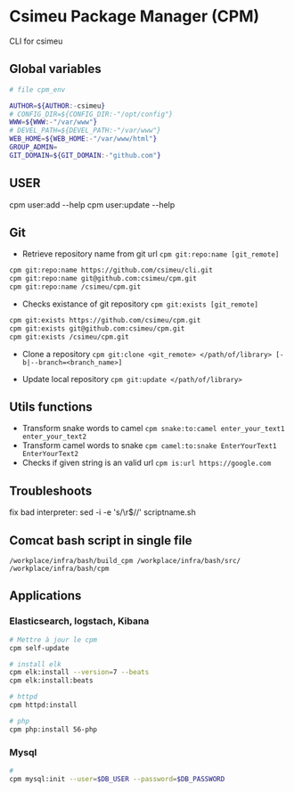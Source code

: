 # Csimeu Package Manager (CPM)

CLI for csimeu

## Global variables

```bash
# file cpm_env

AUTHOR=${AUTHOR:-csimeu}
# CONFIG_DIR=${CONFIG_DIR:-"/opt/config"}
WWW=${WWW:-"/var/www"}
# DEVEL_PATH=${DEVEL_PATH:-"/var/www"}
WEB_HOME=${WEB_HOME:-"/var/www/html"}
GROUP_ADMIN=
GIT_DOMAIN=${GIT_DOMAIN:-"github.com"}
```

## USER
cpm user:add --help
cpm user:update --help


## Git

- Retrieve repository name from git url `cpm git:repo:name [git_remote]`

```bash
cpm git:repo:name https://github.com/csimeu/cli.git
cpm git:repo:name git@github.com:csimeu/cpm.git
cpm git:repo:name /csimeu/cpm.git
```

- Checks existance of git repository `cpm git:exists [git_remote]`

```bash
cpm git:exists https://github.com/csimeu/cpm.git
cpm git:exists git@github.com:csimeu/cpm.git
cpm git:exists /csimeu/cpm.git
```

- Clone a repository `cpm git:clone <git_remote> </path/of/library> [-b|--branch=<branch_name>]`

- Update local repository `cpm git:update </path/of/library>`

## Utils functions

- Transform snake words to camel `cpm snake:to:camel enter_your_text1 enter_your_text2`
- Transform camel words to snake `cpm camel:to:snake EnterYourText1 EnterYourText2`
- Checks if given string is an valid url `cpm is:url https://google.com`

## Troubleshoots

fix bad interpreter: sed -i -e 's/\r$//' scriptname.sh

## Comcat bash script in single file

    /workplace/infra/bash/build_cpm /workplace/infra/bash/src/ /workplace/infra/bash/cpm


## Applications

### Elasticsearch, logstach, Kibana

```bash
# Mettre à jour le cpm
cpm self-update

# install elk
cpm elk:install --version=7 --beats
cpm elk:install:beats

# httpd
cpm httpd:install

# php
cpm php:install 56-php
```

### Mysql

```bash
# 
cpm mysql:init --user=$DB_USER --password=$DB_PASSWORD
```

### 

```bash
```

### 

```bash
```

### 

```bash
```
